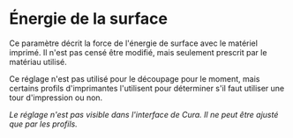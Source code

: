 Énergie de la surface
====
Ce paramètre décrit la force de l'énergie de surface avec le matériel imprimé. Il n'est pas censé être modifié, mais seulement prescrit par le matériau utilisé.

Ce réglage n'est pas utilisé pour le découpage pour le moment, mais certains profils d'imprimantes l'utilisent pour déterminer s'il faut utiliser une tour d'impression ou non.

*Le réglage n'est pas visible dans l'interface de Cura. Il ne peut être ajusté que par les profils.*

